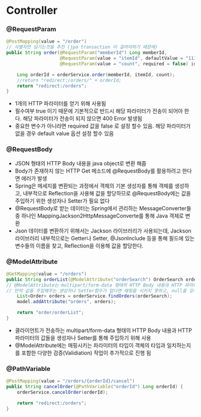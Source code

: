 # Controller
### @RequestParam 
```java
@PostMapping(value = "/order")
// 식별자만 넘기는것을 추천 (jpa transaction 이 걸려야하기 때문에)
public String order(@RequestParam("memberId") Long memberId,
                    @RequestParam(value = "itemId", defaultValue = "111") Long itemId, // 
                    @RequestParam(value = "count", required = false) int count) {

    Long orderId = orderService.order(memberId, itemId, count);
    //return "redirect:/orders/" + orderId;
    return "redirect:/orders";
}
```
- 1개의 HTTP 파라미터를 얻기 위해 사용됨
- 필수여부 true 이기 때문에 기본적으로 반드시 해당 파라미터가 전송이 되어야 한다. 해당 파라미터가 전송이 되지 않으면 400 Error 발생됨 
- 중요한 변수가 아니라면 required 값을 false 로 설정 할수 있음. 해당 파라미터가 없을 경우 default value 옵션 설정 할수 있음

### @RequestBody
- JSON 형태의 HTTP Body 내용을 java object로 변환 해줌
- Body가 존재하지 않는 HTTP Get 메소드에 @RequestBody를 활용하려고 한다면 에러가 발생
- Spring은 메세지를 변환되는 과정에서 객체의 기본 생성자를 통해 객체를 생성하고, 내부적으로 Reflection을 사용해 값을 할당하므로 @RequestBody에는 값을 주입하기 위한 생성자나 Setter가 필요 없다
- @RequestBody로 받는 데이터는 Spring에서 관리하는 MessageConverter들 중 하나인 MappingJackson2HttpMessageConverte를 통해 Java 객체로 변환
- Json 데이터를 변환하기 위해서는 Jackson 라이브러리가 사용되는데, Jackson 라이브러리 내부적으로는 Getter나 Setter, @JsonInclude 등을 통해 필드에 있는 변수들의 이름을 찾고, Reflection을 이용해 값을 할당한다.

### @ModelAttribute
```java
@GetMapping(value = "/orders")
public String orderList(@ModelAttribute("orderSearch") OrderSearch orderSearch, Model model) {
// @ModelAttribute는 multipart/form-data 형태의 HTTP Body 내용과 HTTP 파라미터들을 1대1로 객체에 바인딩시킨다. 
// 만약 값을 주입해주는 생성자나 Setter함수가 없다면 매핑을 시키지 못하고, null을 갖게 된다.
    List<Order> orders = orderService.findOrders(orderSearch);
    model.addAttribute("orders", orders);

    return "order/orderList";
}
```
- 클라이언트가 전송하는 multipart/form-data 형태의 HTTP Body 내용과 HTTP 파라미터의 값들을 생성자나 Setter를 통해 주입하기 위해 사용
- @ModelAttribute에는 매핑시키는 파라미터의 타입이 객체의 타입과 일치하는지를 포함한 다양한 검증(Validiation) 작업이 추가적으로 진행 됨

### @PathVariable
```java
@PostMapping(value = "/orders/{orderId}/cancel")
public String cancelOrder(@PathVariable("orderId") Long orderId) {
    orderService.cancelOrder(orderId);

    return "redirect:/orders";
}
```
